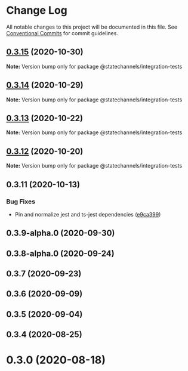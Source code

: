 # Change Log

All notable changes to this project will be documented in this file.
See [Conventional Commits](https://conventionalcommits.org) for commit guidelines.

## [0.3.15](http://statechannels/monorepo/blob/master/packages/integration-tests/compare/@statechannels/integration-tests@0.3.13...@statechannels/integration-tests@0.3.15) (2020-10-30)

**Note:** Version bump only for package @statechannels/integration-tests





## [0.3.14](http://statechannels/monorepo/blob/master/packages/integration-tests/compare/@statechannels/integration-tests@0.3.13...@statechannels/integration-tests@0.3.14) (2020-10-29)

**Note:** Version bump only for package @statechannels/integration-tests





## [0.3.13](http://statechannels/monorepo/blob/master/packages/integration-tests/compare/@statechannels/integration-tests@0.3.12...@statechannels/integration-tests@0.3.13) (2020-10-22)

**Note:** Version bump only for package @statechannels/integration-tests





## [0.3.12](http://statechannels/monorepo/blob/master/packages/integration-tests/compare/@statechannels/integration-tests@0.3.11...@statechannels/integration-tests@0.3.12) (2020-10-20)

**Note:** Version bump only for package @statechannels/integration-tests





## 0.3.11 (2020-10-13)


### Bug Fixes

* Pin and normalize jest and ts-jest dependencies ([e9ca399](http://statechannels/monorepo/blob/master/packages/integration-tests/commits/e9ca3997119645fdb9f558a921361171c20d66a0))



## 0.3.9-alpha.0 (2020-09-30)



## 0.3.8-alpha.0 (2020-09-24)



## 0.3.7 (2020-09-23)



## 0.3.6 (2020-09-09)



## 0.3.5 (2020-09-04)



## 0.3.4 (2020-08-25)



# 0.3.0 (2020-08-18)
